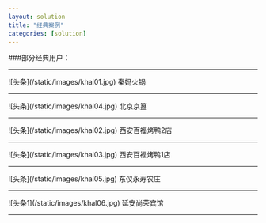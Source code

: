 ```yaml
---
layout: solution
title: "经典案例"
categories: [solution]
---
```

###部分经典用户：
<hr/>
![头条](/static/images/khal01.jpg)
秦妈火锅
<hr/>
![头条](/static/images/khal04.jpg)
北京京簋
<hr/>
![头条](/static/images/khal02.jpg)
西安百福烤鸭2店
<hr/>
![头条](/static/images/khal03.jpg)
西安百福烤鸭1店
<hr/>
![头条](/static/images/khal05.jpg)
东仪永寿农庄
<hr/>
![头条1](/static/images/khal06.jpg)
延安尚荣宾馆
<hr/>